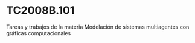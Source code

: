# TC2008B.101
Tareas y trabajos de la materia Modelación de sistemas multiagentes con gráficas computacionales 
